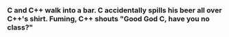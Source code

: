 ### C and C++ walk into a bar. C accidentally spills his beer all over C++'s shirt. Fuming, C++ shouts "Good God C, have you no class?"
